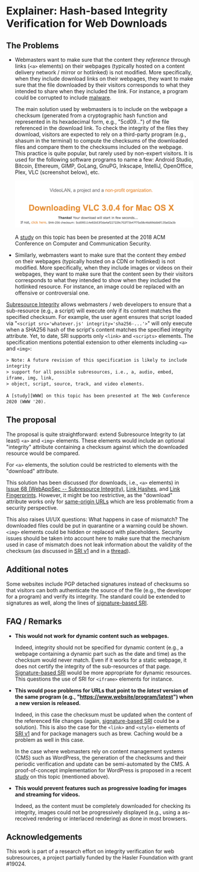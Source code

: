 # Explainer: Hash-based Integrity Verification for Web Downloads

## The Problems

*   Webmasters want to make sure that the content they _reference_  through links (`<a>` elements) on their webpages (typically hosted on a content delivery network / mirror or hotlinked) is not modified. More specifically, when they include download links on their webpages, they want to make sure that the file downloaded by their visitors corresponds to what they intended to share when they included the link. For instance, a program could be corrupted to include [malware][Keydnap].

	The main solution used by webmasters is to include on the webpage a checksum (generated from a cryptographic hash function and represented in its hexadecimal form, e.g., "5cd09...") of the file referenced in the download link. To check the integrity of the files they download, visitors are expected to rely on a third-party program (e.g., shasum in the terminal) to compute the checksums of the downloaded files and compare them to the checksums included on the webpage. This practice is quite popular, but rarely used by non-expert visitors. It is used for the following software programs to name a few: Android Studio, Bitcoin, Ethereum, GIMP, GoLang, GnuPG, Inkscape, IntelliJ, OpenOffice, Plex, VLC (screenshot below), etc.
	
	![Screenshot of VLC's download webpage featuring a SHA-1 checksum](vlc.png)

	A [study][CCS] on this topic has been be presented at the 2018 ACM Conference on Computer and Communication Security.

*   Similarly, webmasters want to make sure that the content they _embed_ on their webpages (typically hosted on a CDN or hotlinked) is not modified. More specifically, when they include images or videos on their webpages, they want to make sure that the content seen by their visitors corresponds to what they intended to show when they included the hotlinked resource. For instance, an image could be replaced with an offensive or controversial one.

[Subresource Integrity][SRI] allows webmasters / web developers to ensure that a sub-resource (e.g., a script) will execute only
    if its content matches the specified checksum. For example, the user agent ensures that script loaded via
    "`<script src='whatever.js' integrity='sha256-...'>`" will only execute when a SHA256 hash of
    the script's content matches the specified integrity attribute. Yet, to date, SRI supports only `<link>` and `<scripts>` elements. The specification mentions potential extension to other elements including `<a>` and `<img>`:
    
    > Note: A future revision of this specification is likely to include integrity
    > support for all possible subresources, i.e., a, audio, embed, iframe, img, link,
    > object, script, source, track, and video elements.

	A [study][WWW] on this topic has been presented at The Web Conference 2020 (WWW '20).

## The proposal
The proposal is quite straightforward: extend Subresource Integrity to (at least) `<a>` and `<img>` elements. These elements would include an optional "integrity" attribute containing a checksum against which the downloaded resource would be compared.

For `<a>` elements, the solution could be restricted to elements with the "download" attribute. 

This solution has been discussed (for downloads, i.e., `<a>` elements) in [Issue 68 (WebAppSec -- Subresource Integrity)][SRI68], [Link Hashes][LinkHashes], and [Link Fingerprints][LinkFingerprints]. However, it might be too restrictive, as the "download" attribute works only for [same-origin URLs][download-same-origin] which are less problematic from a security perspective.

This also raises UI/UX questions: What happens in case of mismatch? The downloaded files could be put in quarantine or a warning could be shown. `<img>` elements could be hidden or replaced with placeholders. Security issues should be taken into account here to make sure that the mechanism used in case of mismatch does not leak information about the validity of the checksum (as discussed in [SRI v1][SRIcross] and in a [thread][SRI68]). 

## Additional notes

Some websites include PGP detached signatures instead of checksums so that visitors can both authenticate the source of the file (e.g., the developer for a program) and verify its integrity. The standard could be extended to signatures as well, along the lines of [signature-based SRI][signature-based-sri].

## FAQ / Remarks

* **This would not work for dynamic content such as webpages.**

	Indeed, integrity should not be specified for dynamic content (e.g., a webpage containing a dynamic part such as the date and time) as the checksum would never match. Even if it works for a static webpage, it does not certify the integrity of the sub-resources of that page. [Signature-based SRI][signature-based-sri] would be more appropriate for dynamic resources. This questions the use of SRI for `<iframe>` elements for instance.

* **This would pose problems for URLs that point to the _latest_ version of the same program (e.g., "https://www.website/program/latest") when a new version is released.**

	Indeed, in this case the checksum must be updated when the content of the referenced file changes (again, [signature-based SRI][signature-based-sri] could be a solution). This is also the case for the `<link>` and `<style>` elements of [SRI v1][SRI] and for package managers such as brew. Caching would be a problem as well in this case.

	In the case where webmasters rely on content management systems (CMS) such as WordPress, the generation of the checksums and their periodic verification and update can be semi-automated by the CMS. A proof-of-concept implementation for WordPress is proposed in a recent [study][CCS] on this topic (mentioned above).
	
* **This would prevent features such as progressive loading for images and streaming for videos.**

	Indeed, as the content must be completely downloaded for checking its integrity, images could not be progressively displayed (e.g., using a as-received rendering or interlaced rendering) as done in most browsers.

## Acknowledgements
This work is part of a research effort on integrity verification for web subresources, a project partially funded by the Hasler Foundation with grant #19024.

[Keydnap]: https://transmissionbt.com/keydnap_qa/
[SRI]: https://w3c.github.io/webappsec-subresource-integrity/
[download-same-origin]: https://developer.mozilla.org/en-US/docs/Web/HTML/Element/a
[SRI68]: https://github.com/w3c/webappsec-subresource-integrity/issues/68
[origin-policy]: https://wicg.github.io/origin-policy/
[CCS]: https://serval.unil.ch/resource/serval:BIB_9BD511E5C0D0.P001/REF
[LinkHashes]: https://wiki.whatwg.org/wiki/Link_Hashes
[LinkFingerprints]: http://www.gerv.net/security/link-fingerprints/
[signature-based-sri]: https://github.com/mikewest/signature-based-sri
[SRIcross]: https://w3c.github.io/webappsec-subresource-integrity/#cross-origin-data-leakage
[WWW]: https://serval.unil.ch/resource/serval:BIB_641044F40080.P001/REF
